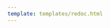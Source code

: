 ```yaml
---
template: templates/redoc.html
---
```


<redoc spec-url="{{base_path}}/references/actions/pre-issue-access-token-action/api/pre-issue-access-token-action-v1.yaml" theme='{{redoc_theme}}'></redoc>